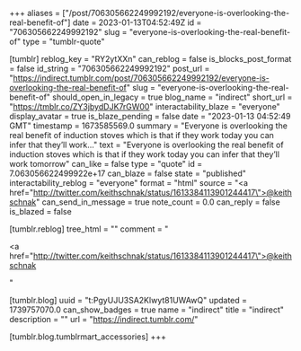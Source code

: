 +++
aliases = ["/post/706305662249992192/everyone-is-overlooking-the-real-benefit-of"]
date = 2023-01-13T04:52:49Z
id = "706305662249992192"
slug = "everyone-is-overlooking-the-real-benefit-of"
type = "tumblr-quote"

[tumblr]
reblog_key = "RY2ytXXn"
can_reblog = false
is_blocks_post_format = false
id_string = "706305662249992192"
post_url = "https://indirect.tumblr.com/post/706305662249992192/everyone-is-overlooking-the-real-benefit-of"
slug = "everyone-is-overlooking-the-real-benefit-of"
should_open_in_legacy = true
blog_name = "indirect"
short_url = "https://tmblr.co/ZY3jbydDJK7rGW00"
interactability_blaze = "everyone"
display_avatar = true
is_blaze_pending = false
date = "2023-01-13 04:52:49 GMT"
timestamp = 1673585569.0
summary = "Everyone is overlooking the real benefit of induction stoves which is that if they work today you can infer that they’ll work..."
text = "Everyone is overlooking the real benefit of induction stoves which is that if they work today you can infer that they&rsquo;ll work tomorrow"
can_like = false
type = "quote"
id = 7.063056622499922e+17
can_blaze = false
state = "published"
interactability_reblog = "everyone"
format = "html"
source = "<a href=\"http://twitter.com/keithschnak/status/1613384113901244417\">@keithschnak</a>"
can_send_in_message = true
note_count = 0.0
can_reply = false
is_blazed = false

[tumblr.reblog]
tree_html = ""
comment = "<p><a href=\"http://twitter.com/keithschnak/status/1613384113901244417\">@keithschnak</a></p>"

[tumblr.blog]
uuid = "t:PgyUJU3SA2Klwyt81UWAwQ"
updated = 1739757070.0
can_show_badges = true
name = "indirect"
title = "indirect"
description = ""
url = "https://indirect.tumblr.com/"

[tumblr.blog.tumblrmart_accessories]
+++
